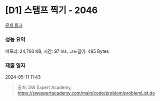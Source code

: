 # [D1] 스탬프 찍기 - 2046 

[문제 링크](https://swexpertacademy.com/main/code/problem/problemDetail.do?contestProbId=AV5QKdT6AyYDFAUq) 

### 성능 요약

메모리: 24,760 KB, 시간: 97 ms, 코드길이: 485 Bytes

### 제출 일자

2024-05-11 11:43



> 출처: SW Expert Academy, https://swexpertacademy.com/main/code/problem/problemList.do